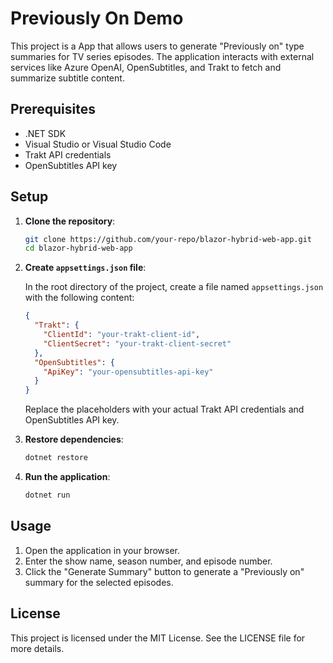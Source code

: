 # Previously On Demo

This project is a App that allows users to generate "Previously on" type summaries for TV series episodes. The application interacts with external services like Azure OpenAI, OpenSubtitles, and Trakt to fetch and summarize subtitle content.

## Prerequisites

- .NET SDK
- Visual Studio or Visual Studio Code
- Trakt API credentials
- OpenSubtitles API key

## Setup

1. **Clone the repository**:
    ```sh
    git clone https://github.com/your-repo/blazor-hybrid-web-app.git
    cd blazor-hybrid-web-app
    ```

2. **Create `appsettings.json` file**:

    In the root directory of the project, create a file named `appsettings.json` with the following content:

    ```json
    {
      "Trakt": {
        "ClientId": "your-trakt-client-id",
        "ClientSecret": "your-trakt-client-secret"
      },
      "OpenSubtitles": {
        "ApiKey": "your-opensubtitles-api-key"
      }
    }
    ```

    Replace the placeholders with your actual Trakt API credentials and OpenSubtitles API key.

3. **Restore dependencies**:
    ```sh
    dotnet restore
    ```

4. **Run the application**:
    ```sh
    dotnet run
    ```

## Usage

1. Open the application in your browser.
2. Enter the show name, season number, and episode number.
3. Click the "Generate Summary" button to generate a "Previously on" summary for the selected episodes.

## License

This project is licensed under the MIT License. See the LICENSE file for more details.